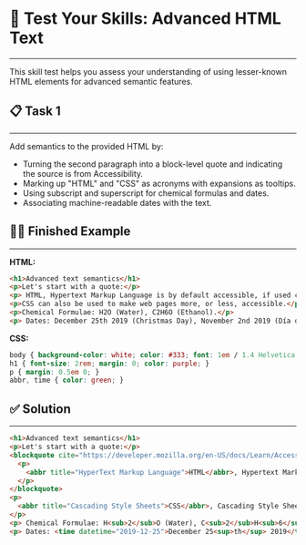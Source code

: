 # 📝 Test Your Skills: Advanced HTML Text

-----

This skill test helps you assess your understanding of using lesser-known HTML elements for advanced semantic features.

## 📋 Task 1

-----

Add semantics to the provided HTML by:

  * Turning the second paragraph into a block-level quote and indicating the source is from Accessibility.
  * Marking up "HTML" and "CSS" as acronyms with expansions as tooltips.
  * Using subscript and superscript for chemical formulas and dates.
  * Associating machine-readable dates with the text.

## 🧑‍💻 Finished Example

-----

**HTML:**

```html
<h1>Advanced text semantics</h1>
<p>Let's start with a quote:</p>
<p> HTML, Hypertext Markup Language is by default accessible, if used correctly. </p>
<p>CSS can also be used to make web pages more, or less, accessible.</p>
<p>Chemical Formulae: H2O (Water), C2H6O (Ethanol).</p>
<p> Dates: December 25th 2019 (Christmas Day), November 2nd 2019 (Día de los Muertos). </p>
```

**CSS:**

```css
body { background-color: white; color: #333; font: 1em / 1.4 Helvetica Neue, Helvetica, Arial, sans-serif; padding: 1em; margin: 0; }
h1 { font-size: 2rem; margin: 0; color: purple; }
p { margin: 0.5em 0; }
abbr, time { color: green; }
```

## ✅ Solution

-----

```html
<h1>Advanced text semantics</h1>
<p>Let's start with a quote:</p>
<blockquote cite="https://developer.mozilla.org/en-US/docs/Learn/Accessibility">
  <p>
    <abbr title="HyperText Markup Language">HTML</abbr>, Hypertext Markup Language is by default accessible, if used correctly.
  </p>
</blockquote>
<p>
  <abbr title="Cascading Style Sheets">CSS</abbr>, Cascading Style Sheets, can also be used to make web pages more, or less, accessible.
</p>
<p> Chemical Formulae: H<sub>2</sub>O (Water), C<sub>2</sub>H<sub>6</sub>O (Ethanol). </p>
<p> Dates: <time datetime="2019-12-25">December 25<sup>th</sup> 2019</time> (Christmas Day), <time datetime="2019-11-02">November 2<sup>nd</sup> 2019</time> (Día de los Muertos). </p>
```